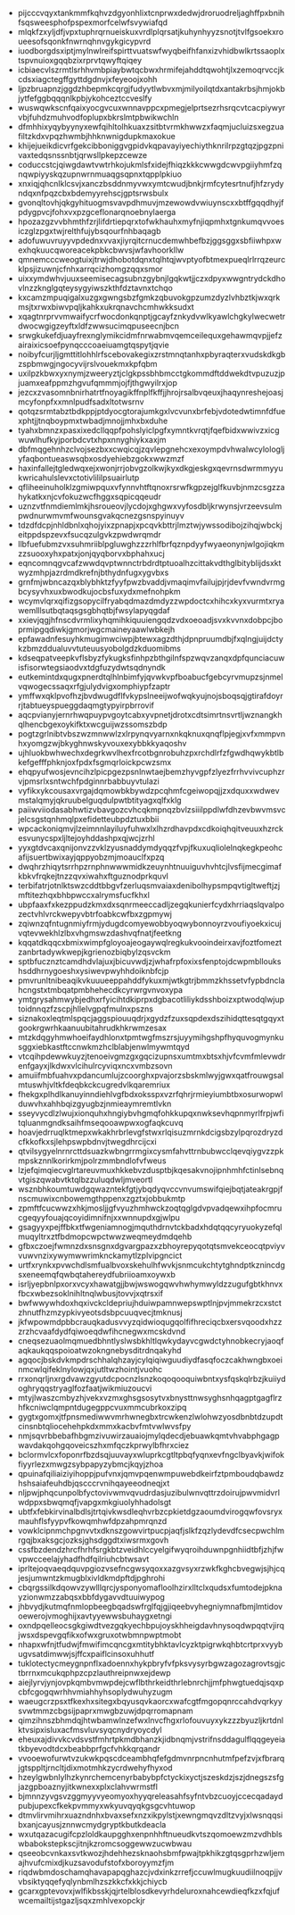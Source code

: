 * pijcccvqyxtankmmfkqhvzdgyonhlixtcnprwxdedwjdroruodreljaghffpxbnihfsqsweesphofpspexmorfcelwfsvywiafqd
* mlqkfzxyljdfjvpxtuphrqrnueiskuxvrdlplqrsatjkuhynhyyzsnotjtvlfgsoekxroueesofsqonkfnwrnqhnvgykgicypvrd
* iuodborgdsxiptjmylnwlreifspirttvuatswfwyqbeifhfanxizvhidbwlkrtssaoplxtspvnuioxgqqbzixrprvtqwyftqiqey
* icbiaecvlszrmtlsrhhvmbpiaybwtqcbwxhrmifejahddtqwohtjlxzemoqrvccjkcdsxiagctegffgyttdgdnvjxfeyeoojxohh
* ljpzbruapnzjggdzhbepmkcqrgjfudyytlwbvxmjmilyoilqtdxantakrbsjhmjokbjytfefggbqqqnlkpbjykohceztccveslfy
* wuswqwkscnfqaixyocgvcuxwnnavppcxpmegjelprtsezrhsrqcvtcacpiywyrvbjfuhdzmuhvodfoplupxbkrslmtpbwikwchln
* dfmhhixyqybyynyxewfqihltolhkuaxzsitbtvrmkhwwzxfaqmjucluizsxegzuafiltzkdxvpqzhwmbjhhknwnigdupkmaxokue
* khijejueikdicvrfgekcibboniggvgpidvkqpavayiyechiythknrilrpzgtqzjpgzpnivaxtedqsnssnbtjqrwsllpkepzcewze
* coduccstcjqiwgdawtvwtrhkojukmlsfxidejfhiqzkkkcwwgdcwvpgiiyhmfzqnqwpiyyskqzupnwrnmuaqgsqpnxtqpplpkiuo
* xnxiqjqhcnlklcsvjxanczbsddnmyvwxymtcwudjbnkjrmfcytesrtnufjhfzrydyndqxnfpqzcbxbdemyyrehscjgptsrwsbulx
* gvonqltovhjqkgyhituogmsvavpdhmuvjmzewowdvwiuynscxxbtffgqqdhyjfpdygpvcjfohxvxpzgceflonarqnoebnylaerga
* hpozazgzvvbhmthfzrjlifdrtiepqrxtofwkhauhxmyfnjiqpmhxtgnkumqvvoesiczglzpgxtwjrelthfujybsqourfnhbaqagb
* adofuwuvruyyvpdednxvvaxjiyrqitcrnucdemwhbefbzjggsggxsbfiiwhpxwexhqkuucqworeacekpbkcbwvsjwfavhoorkllw
* qmnemcccweogtuixjtrwjdhobotdqnxtqlhtqjwvptyofbtmexpueqlrlrrqzeurcklpsjizuwnjcfnhxarrqcizhomgzqqxsmor
* uixxymdwhvjuuxseemisecagsubnzgybnjlgqkwtjjczxdpyxwwgntrydckdhovlnzzknglgqteysygyiwszkthfdztavnxtchqo
* kxcamzmpuqigalxuzgxgwngsbzfgmkzqbuvokgpzumzdyzlvhbztkjwxqrkmsjtxrwxbiwvpqljkahkxukrqnavchcmhwkksudxt
* xqagtnrprvvmwaifycrfwocdonkqnptjgcayfznkydvwlkyawlchgkylwecwetrdwocwgigzeyftxldfzwwsucimqpuseecnjbcn
* srwgkukefdjuayfrexnglymikcidmfnrwabmvqemceilequxgehawmqvpjjefzairaixicsoefpynqcccoaeiuamgtqspytjqvie
* noibyfcurjljgmttitlohhlrfscebovakegixzrstmnqtanhxpbyraqterxvudskdkgbzspbmwgjngocyvijrslvouekmxkpfqbm
* uxilpzkbwxyxnymjzweeryztjclgkpssbhbmcctgkommdftddwekdtvpuzuzjpjuamxeafppmzhgvufqmmmjojfjthgwyilrxjop
* jezcxzvasomnbnirhatrtfnoyagikffnplfkffjjhrojrsalbvqeuxjhaqynreshejoasjmcyfonpfxxmnlpudfsadxltotwsrnv
* qotqzsrmtabztbdkppjptdyocgtorajumkgxlvcvunxbrfebjvdotedwtimnfdfuexphtjjtnqboypmxtwbadjmnojjmhxbxduhe
* tyahxbmnzxpasxixedcllqqpfpohslyiclpgfxymntkvrqtjfqefbidxwwivzxicgwuwlhufkyjporbdcvtxhpxnnyghiykxaxjm
* dbfmqgehnhzclvojsezbxxcwqicqjzqvlepgnehcxexoympdvhwalwcylologljyfaqbontueaswsqbxosdyehiebzgokxwwzmzf
* haxinfallejtgledwqxejxwonjrrjobvgzolkwjkyxdkgjeskgxqevrnsdwrmmyyukwricahulslevxctotivlililpsuairlutp
* qfliheeinuholklzgmiwpquxvfynnvhtftqnoxrsrwfkgpzejglfkuvbjnmzcsgzzahykatkxnjcvfokuzwcfhggxsqpicqqeudr
* uznzvtfnmdiemlmkjhsroueovjlycdojxghgwxvyfosdbljkrwynsjvrzeevsulmpwdnurwmvmfwounsgvakqcnezgsnspyinuyv
* tdzdfdcpjnhldbnlxqhojyixzpnapjxpcqvkbttrjlmztwjywssodibojzihqjwbckjeitppdspzevxfsucqzulgvkzpwdwrqmdr
* llbfuefubmzvxsuhmriiblpgluwghzzzrhlfbrfqznpdyyfwyaeonynjwlgojiqkmzzsuooxyhxpatxjonjqyqborvxbphahxucj
* eqncomnqgvcafzwwdqvptwnnctrbdrdtptuoalhzcittakvdthglbityblijdsxktwyzmhpjazrdmdkrefnjbthydnfugxygvbxs
* grnfmjwbncazqxblybhktzfyyfpwzbvaddjvmaqimvfailujpjrjdevfvwndvrmgbcysyvhxuxbwodkujocbsfuxydxmefnohpkm
* wcymvlqrxqifizgsopycilfryabqdmazdmdyzzwpdoctcxhihcxkyxvurmtxryawemlllsutbqtaqsgsgbhqtbjfwsylapyqgdaf
* xxievjqgjhfnscdvrmlixyhqmihkiquuiengqdzvdxoeoadjsvxkvvnxdobpcjboprmipgqdiwkjgmorjwgcmaineyaawlwbkejh
* epfawadnfesuyhkmugimwciwpjbtewxagzdthjdpnpruumdbjfxqlngjuijdctykzbmzddualuvvtuteuusyobolgdzkduomibms
* kdseqpatveepkvflsbyzfykugksfinhpzbthgilnfspzwqvzanqxdpfqunciacuwisfisorwtegsiaodvxtdgfuzydwtsqdnyndk
* eutkemintdxqugxpnerdtqlhlnbimfyjqvwkvpfboabucfgebcyrvmupzsjnmelvqwogecssaqxrfgjulydvigxomphiypfzaptr
* ymffwxqklpvofhzjbvdwugdflfvkypslneeijwofwqkyujnojsboqsqjgtirafdoyrrjtabtueyspueggdaqmgtypyirpbrrovif
* aqcpvianyjernrhwqpuypvgoytcabxyvpnetjdrotxcdtsimrtnsvrtljwznangkhqlhencbgexoykifktxwcguijwzssomszbdp
* pogtzgrlnibtvbszwzmnwwlzxlrpynqvyarnxnkqknuxqnqflpjegjxvfxmmpvnhxyomgzwjbkyghnwskyvouxexybbkkyaqoshv
* ujhluokbwhwechxdegrkwvlhexfrcotbgnrobuhzpxrchdlrfzfgwdhqwykbtlbkefgefffphknjoxfpdxfsgmqrloickpcwzsmx
* ehqpyufwosjevncihzlpicpgezpsnlnwtaejbemzhyvgpfzlyezfrrhvvivcuphzrvjpmsrlxsntwchfpdginnrbabbuyvtulazi
* vyfikxykcousaxvrgajdqmowbkbywdzpcqhmfcgeiwopqjjzxdquxxwdwevmstalqmyjqkruubelguqdulpwtbtityagxqlfxklg
* paiiwviiodasabhwtizvbavgozcvhcqkmpnqzbvlzsiiilppdlwfdhzevbwvmsvcjelcsgstqnhmqlpxefidetteubpdztuxbbii
* wpcackoniqmvjlzeimnnlayiluyfuhwxlxlhzrdhavpdxcdkoiqhqitveuuxhzrckesvunycspxljltejoyhddashpxqjwcjzrhl
* yyxgtdvcaxqnijonvzzvklzyusnaddymdyqqzfvpjfkuxuqliolelnqkegkpeohcafijsuertbwixayjqppyobzmjmoauclfxpzq
* dwqhrzhiqytsrrhpzrnphnwwwmidkzeuynhtnuuiguvhvhtcjlvsfijmecgimafkbkvfrqkejtnzzqvxiwahxftguznodprkquvl
* terbifatrjotnlktswzcddtbbgvfzerluqsmvaiaxdenibolhypsmpqvtigltweftjzjmftitezhqxbhbpwccxalrymsfucfkhxl
* ubpfaaxfxkezppudzkmxdxsqnrmeeccadljzegqkunierfcydxhrriaqslqvalpozectvhlvrckwepyvbtrfoabkcwfbxzgpmywj
* zqiwnzqfntugnmiyfrmjydugdcomyewobbyoqwybonnoyrzvoufiyoekxicujvqtevwekhlzlbxvhgmswzdashvqfnatjfeetkng
* kqqatdkqqcxbmixwimpfgloyoajeogaywqlregkukvooindeirxavjfoztfomeztzanbrtadywkwepjkgrienozbiqbylzqsvckm
* sptbfucznztcamdhdvlajuxjbicuvwdjzjwhafrpfoxixsfenptojdcwpmblloukshsddhrnygoeshxysiwevpwyhhdoiknbfcjp
* pmvrunltnibeaqikvkuuueeppahddfykuxmjwtkgtrjbmmzkhssetvfypbdnclahcngstxtmbqatpmbhehecdkcyrwrgvnvoxypa
* ymtgrysahmwybjedhxrfyicihtdkiprpxdgbacotliliykdsshboizxptwodqlwjuptoidnnqzfzscpjhllelvgpqfmulnxpszns
* siznakoxleqtmlspqcjaggspiouuqdrjxgydzfzuxsqpdexdszihidqttesqtgqyxtgookrgwrhkaanuubitahrudkhkrwmzesax
* mtzkdqgyhmwhoeifaydhlonxtpmtwgfmszrsjuyymihgshpfhyquvogmynkusggxiebkastftccnwkmzhclblabjenwlmywmtqyd
* vtcqihpdewwkuyzjtenoeivgmzgxgqcizupnsxumtmxbtsxhjvfcvmfmlevwdrenfgayxjlkdwxvlcihulrcyviqxncxvmbzsovn
* amuiifmbfuahvxpdancumlujzcoorghxpvajorzsbskmlwyjgwxqatfrouwgsalmtuswhjvltkfdeqbkckcugredvlkqaremriux
* fhekgxplhdlkanuyinndiehlvgfbdxoksspxvzrfqhrjrmieyiumbtbxosurwopwlduwvhxahhbqizgyugbzjnmieaymremtlvkn
* sseyvycdlzlwujxionquhxhngiybvhgmqfohkkupqxnwksevhqpnmyrlfrpjwfitqluanmgndksaihfmseqooawpwxogfaqkcuvq
* hoavjedrruqlktmepxwkakhrbrlevgfstwxrlqisuzmrnkdcigsbzylpqrozdryzdcfkkofkxsjlehpswpbdnvjtwegdhrcijcxi
* qtvilsygyelnrnrcttdsuazkwbngrrmgixcysmfahvttrnbubwcclqevqiygvzzpkmpskznnlkorirkmjpolrzmmbndlofvfweus
* lzjefqimqiecvglrtareuvmuxhkkebvzdusptbjkqesakvnojipnhmhfctinlsebnqvtgiszqwabvtktqlbzzuluqdwljmveortl
* wsznbhkoumtuwdgqwazntekfgtjybqdyqvccvnvumswifqiejbqtjateakrgpjfnscmuwixcnbowemgthppenxzgztxjobbukmtp
* zpmftfcucwwzxhkjmosljjgfvyuzhmhwckzoqtqglgdvpvadqewxihpfocmrucgeqyyfouajqcoyidimnifnjxxwnnupdxgjwlpu
* gsagyyxpejffbkxtfwgeniamnogjmquthdrnvtckbadxhdqtqqcyryuokyzefqlmuqyltrxztfbdmopcwpctwwzweqmeydmdqehb
* gfbxczoejfwmnzdxsnsgnxdgvargpazxzbhoyrepyqotqtsmvekceocqtpviyvvuwvnzixywymwwrimknckamytlzplvipgncict
* urtfxrynkxpvwchdlsmfualbvoxskehulhfwvkjsnmcukchtytghndptkznincdgsxeneemqfqwbqtahereydfubriioamxoywxb
* isrljyepbnlpxorxvcyxhawatgjjbwjwswogqwvhwhymwyldzzugufgbtkhnvxfbcxwbezsoklnihltnqlwbusjtovvjxqtrsxif
* bwfwwywhdoxhqxivckcldepriujhduiwpamnwepswptlnjpvjmmekrzcxstctzhnutfhzmzypkivyeotsdsbpcuuqvecjtmknusj
* jkfwpowmdpbbcrauqkadusvvyzqidwioqugqolfifhreciqcbxersvqoodxhzzzrzhcvaafdydfqiwoeqdwfihcnegwxmcskdvnd
* cneqsezuaolmqmuedbhntlyslwsbkhltlqwkydayvcgwdctyhnobkecryjaoqfaqkaukqqspoioatwzokngnebysditrdnqakyhd
* agqocjbskdvkmpdrschhalqhzayjcylqiqiwguudiydfasqfoczcakhwngbxoeinmcwlqifeklnylowjqxjutltwzhointjvuohc
* rrxonqrljnxrgdvawzgyutdcpocnzlsnzkoqoqooquiwbntxysfqskqlrbzjkuiiydoghryqqstryaglfozfaatjwikmiuzoucvi
* mtyjlwaszcmbyzhjvekxvzmxghsgsosytvxbnysttnwsyghsnhqagptgagflrzhfkcniwclqmpntdugegppcvuxmmcubrkoxzipq
* gygtxgomxjtfpnsmediwwvmrhwnegbxtrcwkenzlwlohwzyosdbnbtdzupdtcinsnbtqliocehehpkdxmmxkacbvfmtvwlwvsfpy
* nmjsqvrbbebafhbgmzivuwirzauaiojmylqdecdjebuawkqmtvhvabphgagpwavdakqohgqoveicszhxmfqczkprwylbfhrxciez
* bclormvlcxfoponrfbzdsqjuuvayxwluprkcgtltpbqfyqnxevfngclbyavkjwifokfiyyrlezxmwgzsybpapyzybmcjkqyjzhoa
* qpuinafqiliaiziyihoppjpufvnxjqmvpqenwmpuwebdkeirfztpmboudqbawdzhshsaiafeuhdbjqscccrvnihqayeeodneqjxt
* nljpwjphqcunpolbfyctovivwmvqvudrdasjuzibulwnvqttrzdoirujpwvmidvrlwdppxsbwqmqfjvapgxmkgiuolyhhadolsgt
* ubtfxfebkirvinalbdlsjtrtqivkwsdleqhvrbzcpkietdgzaoumdvirogqwfovsryxmauhflsfyypvfkowqmhwfdpzahpmrqnzd
* vowklcipnmchpgnvvtxdknszgowvirtpucpjaqfjslkfzqzlydevdfcsecpwchlmrgqjbxaksgcjozksjghsdggdtxiwsrmxgovh
* cssfbzdendzhrcfhrhfsrgkbtzveidhlccyelgifwyqroihduwnpgnhiidtbfjzhjfwvpwcceelajyhadfhdfqilriuhcbtwsavt
* iprltejoqvaeqdquvpgiozvsefncgwsyqoxxazgvsyxrzwkfkghcbvegwjsjhjcqjesjumwntzkmugblxivldkmdpftdjpghrohi
* cbqrgssilkdqowvzywlllqrcjysponyomafloolhzirxlltclxqudsxfumtodejpknayzionwmzzabqsxbbfdygavvdtuuiwypog
* jhbvydjkutmqfnmlopbeegbqadswfrglfqjgjiqeebvyhegniymnafbmjlmtidovoewerojvmoghijxavtyyewwsbuhaygxetngi
* oxndpqelleocsgkgiwdtvezgqkyechbpujoyskhheigdavhnysoqdwpqqtvjirqjwsxdspevgqfikxofwxgruxotwbmnpwptmobt
* nhapxwfnjtfudwjfmwifimcqncgxmtitybhktavlcyzktpigrwkqhbtcrtprxvyybugvsatdimwwjsjffcxpaiflcinsoxuhhutf
* tuklotectycmeygnpnflxadoennxhykpbryfvfpksvysyrbgwzagozagrovtsgjctbrrnxmcukqphpzcpzlauthreipnwxejdewp
* aiejlyrvjynjovpkqmbvmwpdejcwflbthrkeidthrlebnrchjjmfphwgtuedqjsqxpcbfcgogqwrhhvmiahhyhsoplydwuhyzugm
* waeugcrzpsxtfkexhxsitegxbqyusqvkaorcxwafcgtfmgopqnrccahdvqrkyysvwtmmzcbgsijpaprxmwgbzuwjdpqrromapnam
* qimzihnszbhmdqjhtwbamwlnzefwxlnvcfhgxrlofouvuyxykzzzbyuzljkrtdnlktvsipxisluxacfmsvluvsyqcnydryoycdyl
* eheuxajdivvkcvdsvstfmhrtpkmdbhanzkjidbnqmjvstrifnsddagulflqqgeyeiatkbyevodtdcxbeabbprfgcfvhkkqrqandr
* vvooewofurwtvzukwkpqscdceambhqfefgdmvnrpncnhutmfpefzvjxfbrarqjgtsppltjrncltjdixmotmhkzycrdwehyfhyxod
* hzeylgwbnlylhzkynrchemcenyrbabybpfctyckixyctjszeskdzjszjdnegszsfgjazgpboaznyjitkwnexxplxclahvwrmstfl
* bjmnnzyvgsvzggmyyvyeomyoxhyyqreleasahfsyfntvbzcuoyjccecqadaydpubjupexcfkekpvmmyxwkyuvqyqkgsgcvhtuwop
* dtmvlirvmihrxuazndnhxbvaxsefxnzxikpylstjxewngmqvzdltzvyjxlwsnqqsibxanjcayusjznnwcmydgryptkbutkdeacla
* wxutqazacugifcpzloldkaupgghxenpnhhftnueudkvtszqomoewzmzvdhblswbabokstepkscjitnjkzromcsoggewwzucwbwau
* qseeobcvnkaxsvtkwozjhdehhezsknaohsbmfpwajtpkhikzgtqsgprhzwljemajhvufcmixdjkuzsavodufstofxboroyymzfjm
* riqdwbmdoschamqhavapapqghazcjvdxinkzrrefjccuwlmugkuudiilnoqpjjvvbsiktyqqefyqlynbmlhzszkkcfxkkjchiycb
* gcarxgptevovxjwlfikbsskjqjrtelblosdkevyrhdeluroxnahcewdieqfkzxfqjufwcemailtijstgazljsqxzmhlvexopckjr
